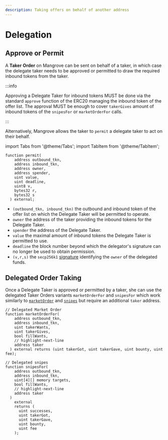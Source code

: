 ```yaml
---
description: Taking offers on behalf of another address
---
```


# Delegation

## Approve or Permit

A **Taker** **Order** on Mangrove can be sent on behalf of a taker, in which case the delegate taker needs to be approved or permitted to draw the required inbound tokens from the taker.

:::info

Approving a Delegate Taker for inbound tokens MUST be done via the standard `approve` function of the ERC20 managing the inbound token of the offer list. The approval MUST be enough to cover `takerGives` amount of inbound tokens of the `snipesFor` or `marketOrderFor` calls.

:::

Alternatively, Mangrove allows the taker to `permit` a delegate taker to act on their behalf.

import Tabs from '@theme/Tabs';
import TabItem from '@theme/TabItem';

<Tabs>
<TabItem value="function" label="Function" default>

```solidity
function permit(
    address outbound_tkn,
    address inbound_tkn,
    address owner,
    address spender,
    uint value,
    uint deadline,
    uint8 v,
    bytes32 r,
    bytes32 s
  ) external;
```

</TabItem>
</Tabs>

* `(outbound_tkn, inbound_tkn)` the outbound and inbound token of the offer list on which the Delegate Taker will be permitted to operate.
* `owner` the address of the taker providing the inbound tokens for the Delegate Taker.
* `spender` the address of the Delegate Taker.
* `value` the maximal amount of inbound tokens the Delegate Taker is permitted to use.
* `deadline` the block number beyond which the delegator's signature can no longer be used to obtain permission.
* `(v,r,s)` the `secp256k1` [signature](https://eips.ethereum.org/EIPS/eip-2612) identifying the `owner` of the delegated funds.

## Delegated Order Taking

Once a Delegate Taker is approved or permitted by a taker, she can use the delegated Taker Orders variants `marketOrderFor` and `snipesFor` which work similarly to [`marketOrder`](README.md#market-order) and [`snipes`](README.md#offer-sniping) but require an additional `taker` address.

<Tabs>
<TabItem value="function" label="Function" default>

```solidity
// Delegated Market Order
function marketOrderFor(
    address outbound_tkn,
    address inbound_tkn,
    uint takerWants,
    uint takerGives,
    bool fillWants,
    // highlight-next-line
    address taker
  ) external returns (uint takerGot, uint takerGave, uint bounty, uint fee);
 
// Delegated snipes
function snipesFor(
    address outbound_tkn,
    address inbound_tkn,
    uint[4][] memory targets,
    bool fillWants,
    // highlight-next-line
    address taker
  )
    external
    returns (
      uint successes,
      uint takerGot,
      uint takerGave,
      uint bounty,
      uint fee
    );
    
```

</TabItem>
</Tabs>

